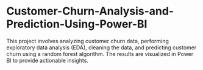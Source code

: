 # Customer-Churn-Analysis-and-Prediction-Using-Power-BI
This project involves analyzing customer churn data, performing exploratory data analysis (EDA), cleaning the data, and predicting customer churn using a random forest algorithm. The results are visualized in Power BI to provide actionable insights.
